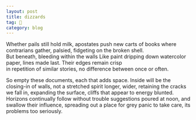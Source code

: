 ```yaml
---
layout: post
title: dizzards
tag: 🍞
category: blog
---
```


Whether pails still hold milk, 
apostates push new carts of books 
where contrarians gather, palsied, 
fidgeting on the broken shell.  
But beneath, bleeding within the walls
Like paint dripping down watercolor paper, 
lines made last.  Their edges remain crisp  
in repetition of similar stories, 
no difference between once or often.

So empty these documents, 
each that adds space. Inside will be
the closing-in of walls, not a stretched 
spirit longer, wider, retaining the
cracks we fall in, expanding the surface, 
cliffs that appear to energy blunted.  
Horizons continually follow without trouble 
suggestions poured at noon, and swallow
their influence, spreading out a place
for grey panic to take care,
its problems too seriously.


